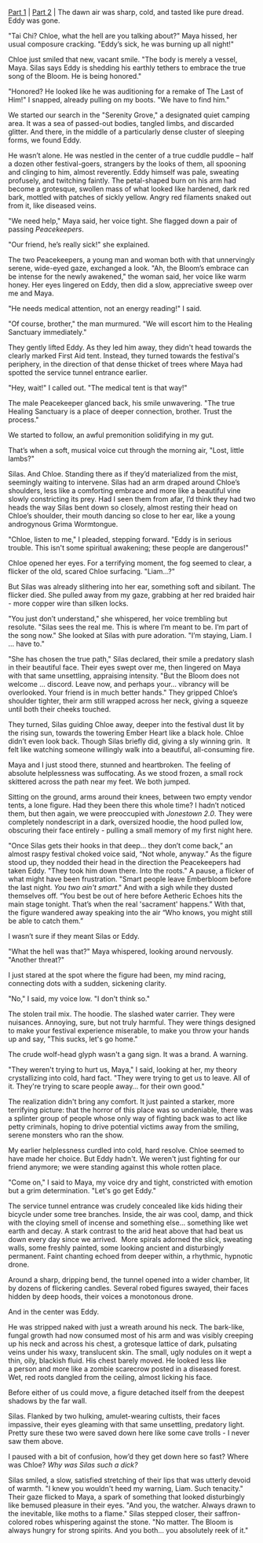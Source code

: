 [Part 1](https://www.reddit.com/r/nosleep/comments/1l4u1gi/emberbloom_part_1) | [Part 2](https://www.reddit.com/r/nosleep/comments/1l5psek/emberbloom_part_2) | The dawn air was sharp, cold, and tasted like pure dread. Eddy was gone.



"Tai Chi? Chloe, what the hell are you talking about?" Maya hissed, her usual composure cracking. "Eddy’s sick, he was burning up all night!"



Chloe just smiled that new, vacant smile. "The body is merely a vessel, Maya. Silas says Eddy is shedding his earthly tethers to embrace the true song of the Bloom. He is being honored."



"Honored? He looked like he was auditioning for a remake of The Last of Him!" I snapped, already pulling on my boots. "We have to find him."



We started our search in the "Serenity Grove," a designated quiet camping area. It was a sea of passed-out bodies, tangled limbs, and discarded glitter. And there, in the middle of a particularly dense cluster of sleeping forms, we found Eddy.



He wasn’t alone. He was nestled in the center of a true cuddle puddle – half a dozen other festival-goers, strangers by the looks of them, all spooning and clinging to him, almost reverently. Eddy himself was pale, sweating profusely, and twitching faintly. The petal-shaped burn on his arm had become a grotesque, swollen mass of what looked like hardened, dark red bark, mottled with patches of sickly yellow. Angry red filaments snaked out from it, like diseased veins.



"We need help," Maya said, her voice tight. She flagged down a pair of passing *Peacekeepers*.



"Our friend, he’s really sick!" she explained.



The two Peacekeepers, a young man and woman both with that unnervingly serene, wide-eyed gaze, exchanged a look. "Ah, the Bloom’s embrace can be intense for the newly awakened," the woman said, her voice like warm honey. Her eyes lingered on Eddy, then did a slow, appreciative sweep over me and Maya.



"He needs medical attention, not an energy reading!" I said.



"Of course, brother," the man murmured. "We will escort him to the Healing Sanctuary immediately."



They gently lifted Eddy. As they led him away, they didn't head towards the clearly marked First Aid tent. Instead, they turned towards the festival's periphery, in the direction of that dense thicket of trees where Maya had spotted the service tunnel entrance earlier.



"Hey, wait!" I called out. "The medical tent is that way!"



The male Peacekeeper glanced back, his smile unwavering. "The true Healing Sanctuary is a place of deeper connection, brother. Trust the process."



We started to follow, an awful premonition solidifying in my gut.



That’s when a soft, musical voice cut through the morning air, "Lost, little lambs?"



Silas. And Chloe. Standing there as if they’d materialized from the mist, seemingly waiting to intervene. Silas had an arm draped around Chloe’s shoulders, less like a comforting embrace and more like a beautiful vine slowly constricting its prey. Had I seen them from afar, I’d think they had two heads the way Silas bent down so closely, almost resting their head on Chloe’s shoulder, their mouth dancing so close to her ear, like a young androgynous Grima Wormtongue. 



"Chloe, listen to me," I pleaded, stepping forward. "Eddy is in serious trouble. This isn't some spiritual awakening; these people are dangerous!"



Chloe opened her eyes. For a terrifying moment, the fog seemed to clear, a flicker of the old, scared Chloe surfacing. "Liam…?"



But Silas was already slithering into her ear, something soft and sibilant. The flicker died. She pulled away from my gaze, grabbing at her red braided hair - more copper wire than silken locks.



"You just don’t understand," she whispered, her voice trembling but resolute. "Silas sees the real me. This is where I’m meant to be. I’m part of the song now." She looked at Silas with pure adoration. "I’m staying, Liam. I … have to."



"She has chosen the true path," Silas declared, their smile a predatory slash in their beautiful face. Their eyes swept over me, then lingered on Maya with that same unsettling, appraising intensity. "But the Bloom does not welcome … discord. Leave now, and perhaps your... vibrancy will be overlooked. Your friend is in much better hands." They gripped Chloe’s shoulder tighter, their arm still wrapped across her neck, giving a squeeze until both their cheeks touched.



They turned, Silas guiding Chloe away, deeper into the festival dust lit by the rising sun, towards the towering Ember Heart like a black hole. Chloe didn’t even look back. Though Silas briefly did, giving a sly winning grin.  It felt like watching someone willingly walk into a beautiful, all-consuming fire.



Maya and I just stood there, stunned and heartbroken. The feeling of absolute helplessness was suffocating. As we stood frozen, a small rock skittered across the path near my feet. We both jumped.



Sitting on the ground, arms around their knees, between two empty vendor tents, a lone figure. Had they been there this whole time? I hadn’t noticed them, but then again, we were preoccupied with *Jonestown 2.0*. They were completely nondescript in a dark, oversized hoodie, the hood pulled low, obscuring their face entirely - pulling a small memory of my first night here. 



"Once Silas gets their hooks in that deep… they don’t come back,” an almost raspy festival choked voice said, “Not whole, anyway.” As the figure stood up, they nodded their head in the direction the Peacekeepers had taken Eddy. "They took him down there. Into the roots." A pause, a flicker of what might have been frustration. "Smart people leave Emberbloom before the last night. *You two ain't smart*." And with a sigh while they dusted themselves off. “You best be out of here before Aetheric Echoes hits the main stage tonight. That’s when the real 'sacrament' happens.” With that, the figure wandered away speaking into the air “Who knows, you might still be able to catch them.”



I wasn’t sure if they meant Silas or Eddy.



"What the hell was that?" Maya whispered, looking around nervously. "Another threat?"



I just stared at the spot where the figure had been, my mind racing, connecting dots with a sudden, sickening clarity.



"No," I said, my voice low. "I don't think so."



The stolen trail mix. The hoodie. The slashed water carrier. They were nuisances. Annoying, sure, but not truly harmful. They were things designed to make your festival experience miserable, to make you throw your hands up and say, "This sucks, let's go home."



The crude wolf-head glyph wasn't a gang sign. It was a brand. A warning.



"They weren't trying to hurt us, Maya," I said, looking at her, my theory crystallizing into cold, hard fact. "They were trying to get us to leave. All of it. They're trying to scare people away… for their own good."



The realization didn't bring any comfort. It just painted a starker, more terrifying picture: that the horror of this place was so undeniable, there was a splinter group of people whose only way of fighting back was to act like petty criminals, hoping to drive potential victims away from the smiling, serene monsters who ran the show.



My earlier helplessness curdled into cold, hard resolve. Chloe seemed to have made her choice. But Eddy hadn't. We weren't just fighting for our friend anymore; we were standing against this whole rotten place.



"Come on," I said to Maya, my voice dry and tight, constricted with emotion but a grim determination. "Let's go get Eddy."



The service tunnel entrance was crudely concealed like kids hiding their bicycle under some tree branches. Inside, the air was cool, damp, and thick with the cloying smell of incense and something else… something like wet earth and decay. A stark contrast to the arid heat above that had beat us down every day since we arrived.  More spirals adorned the slick, sweating walls, some freshly painted, some looking ancient and disturbingly permanent. Faint chanting echoed from deeper within, a rhythmic, hypnotic drone.



Around a sharp, dripping bend, the tunnel opened into a wider chamber, lit by dozens of flickering candles. Several robed figures swayed, their faces hidden by deep hoods, their voices a monotonous drone.



And in the center was Eddy.



He was stripped naked with just a wreath around his neck. The bark-like, fungal growth had now consumed most of his arm and was visibly creeping up his neck and across his chest, a grotesque lattice of dark, pulsating veins under his waxy, translucent skin. The small, ugly nodules on it wept a thin, oily, blackish fluid. His chest barely moved. He looked less like a person and more like a zombie scarecrow posted in a diseased forest. Wet, red roots dangled from the ceiling, almost licking his face.



Before either of us could move, a figure detached itself from the deepest shadows by the far wall.



Silas. Flanked by two hulking, amulet-wearing cultists, their faces impassive, their eyes gleaming with that same unsettling, predatory light. Pretty sure these two were saved down here like some cave trolls - I never saw them above.



I paused with a bit of confusion, how’d they get down here so fast? Where was Chloe? *Why was Silas such a dick?* 



Silas smiled, a slow, satisfied stretching of their lips that was utterly devoid of warmth. "I knew you wouldn't heed my warning, Liam. Such tenacity." Their gaze flicked to Maya, a spark of something that looked disturbingly like bemused pleasure in their eyes. "And you, the watcher. Always drawn to the inevitable, like moths to a flame." Silas stepped closer, their saffron-colored robes whispering against the stone. "No matter. The Bloom is always hungry for strong spirits. And you both… you absolutely reek of it."